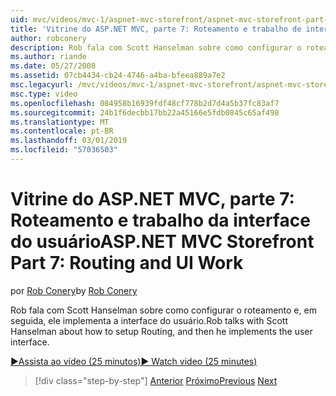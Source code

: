 ```yaml
---
uid: mvc/videos/mvc-1/aspnet-mvc-storefront/aspnet-mvc-storefront-part-7-routing-and-ui-work
title: 'Vitrine do ASP.NET MVC, parte 7: Roteamento e trabalho de interface do usuário | Microsoft Docs'
author: robconery
description: Rob fala com Scott Hanselman sobre como configurar o roteamento e, em seguida, ele implementa a interface do usuário.
ms.author: riande
ms.date: 05/27/2008
ms.assetid: 07cb4434-cb24-4746-a4ba-bfeea889a7e2
msc.legacyurl: /mvc/videos/mvc-1/aspnet-mvc-storefront/aspnet-mvc-storefront-part-7-routing-and-ui-work
msc.type: video
ms.openlocfilehash: 084958b16939fdf48cf778b2d7d4a5b37fc83af7
ms.sourcegitcommit: 24b1f6decbb17bb22a45166e5fdb0845c65af498
ms.translationtype: MT
ms.contentlocale: pt-BR
ms.lasthandoff: 03/01/2019
ms.locfileid: "57036503"
---
```

<a name="aspnet-mvc-storefront-part-7-routing-and-ui-work"></a><span data-ttu-id="21518-103">Vitrine do ASP.NET MVC, parte 7: Roteamento e trabalho da interface do usuário</span><span class="sxs-lookup"><span data-stu-id="21518-103">ASP.NET MVC Storefront Part 7: Routing and UI Work</span></span>
====================
<span data-ttu-id="21518-104">por [Rob Conery](https://github.com/robconery)</span><span class="sxs-lookup"><span data-stu-id="21518-104">by [Rob Conery](https://github.com/robconery)</span></span>

<span data-ttu-id="21518-105">Rob fala com Scott Hanselman sobre como configurar o roteamento e, em seguida, ele implementa a interface do usuário.</span><span class="sxs-lookup"><span data-stu-id="21518-105">Rob talks with Scott Hanselman about how to setup Routing, and then he implements the user interface.</span></span>

[<span data-ttu-id="21518-106">&#9654;Assista ao vídeo (25 minutos)</span><span class="sxs-lookup"><span data-stu-id="21518-106">&#9654; Watch video (25 minutes)</span></span>](https://channel9.msdn.com/Blogs/ASP-NET-Site-Videos/aspnet-mvc-storefront-part-7-routing-and-ui-work)

> [!div class="step-by-step"]
> <span data-ttu-id="21518-107">[Anterior](aspnet-mvc-storefront-part-6-finishing-the-repository-and-initial-ui-work.md)
> [Próximo](aspnet-mvc-storefront-part-8-testing-controllers-iteration-1-complete.md)</span><span class="sxs-lookup"><span data-stu-id="21518-107">[Previous](aspnet-mvc-storefront-part-6-finishing-the-repository-and-initial-ui-work.md)
[Next](aspnet-mvc-storefront-part-8-testing-controllers-iteration-1-complete.md)</span></span>
